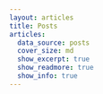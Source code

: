 ```yaml
---
layout: articles
title: Posts
articles:
  data_source: posts
  cover_size: md
  show_excerpt: true
  show_readmore: true
  show_info: true
---
```

